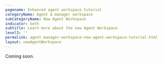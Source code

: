 ```yaml
---
pagename: Enhanced agent workspace tutorial
categoryName: Agent & manager workspace
subCategoryName: New Agent Workspace
indicator: both
subtitle: Learn more about the new Agent Workspace
level3: ''
permalink: agent-manager-workspace-new-agent-workspace-tutorial.html
layout: newAgentWorkspace
---
```


Coming soon.
